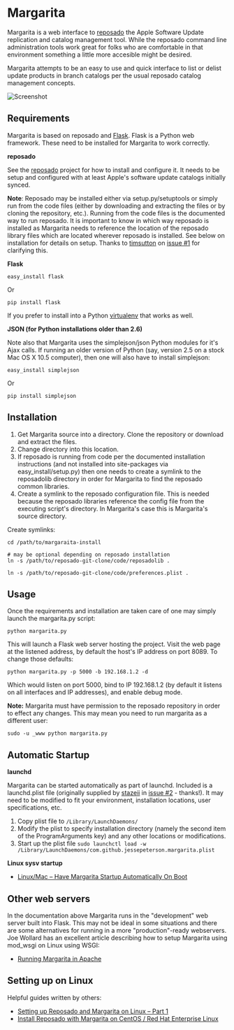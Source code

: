Margarita
=========

Margarita is a web interface to [reposado](http://github.com/wdas/reposado) the Apple Software Update replication and catalog management tool. While the reposado command line administration tools work great for folks who are comfortable in that environment something a little more accesible might be desired.

Margarita attempts to be an easy to use and quick interface to list or delist update products in branch catalogs per the usual reposado catalog management concepts.

![Screenshot](http://i.imgur.com/fmLcg.png)

Requirements
------------

Margarita is based on reposado and [Flask](http://flask.pocoo.org/). Flask is a Python web framework. These need to be installed for Margarita to work correctly.

**reposado**

See the [reposado](http://github.com/wdas/reposado) project for how to install and configure it. It needs to be setup and configured with at least Apple's software update catalogs initially synced.

__Note__: Reposado may be installed either via setup.py/setuptools or simply run from the code files (either by downloading and extracting the files or by cloning the repository, etc.). Running from the code files is the documented way to run reposado. It is important to know in which way reposado is installed as Margarita needs to reference the location of the reposado library files which are located wherever reposado is installed. See below on installation for details on setup. Thanks to [timsutton](https://github.com/timsutton) on [issue #1](https://github.com/jessepeterson/margarita/issues/1) for clarifying this.

**Flask**

    easy_install flask

Or

    pip install flask

If you prefer to install into a Python [virtualenv](http://www.virtualenv.org/) that works as well.

**JSON (for Python installations older than 2.6)**

Note also that Margarita uses the simplejson/json Python modules for it's Ajax calls. If running an older version of Python (say, version 2.5 on a stock Mac OS X 10.5 computer), then one will also have to install simplejson:

    easy_install simplejson

Or

    pip install simplejson

Installation
------------

1. Get Margarita source into a directory. Clone the repository or download and extract the files.
2. Change directory into this location.
3. If reposado is running from code per the documented installation instructions (and not installed into site-packages via easy_install/setup.py) then one needs to create a symlink to the reposadolib directory in order for Margarita to find the reposado common libraries.
4. Create a symlink to the reposado configuration file. This is needed because the reposado libraries reference the config file from the executing script's directory. In Margarita's case this is Margarita's source directory.

Create symlinks:

    cd /path/to/margaraita-install

    # may be optional depending on reposado installation
    ln -s /path/to/reposado-git-clone/code/reposadolib .

    ln -s /path/to/reposado-git-clone/code/preferences.plist .


Usage
-----

Once the requirements and installation are taken care of one may simply launch the margarita.py script:

    python margarita.py

This will launch a Flask web server hosting the project. Visit the web page at the listened address, by default the host's IP address on port 8089. To change those defaults:

    python margarita.py -p 5000 -b 192.168.1.2 -d

Which would listen on port 5000, bind to IP 192.168.1.2 (by default it listens on all interfaces and IP addresses), and enable debug mode.

**Note:** Margarita must have permission to the reposado repository in order to effect any changes. This may mean you need to run margarita as a different user:

    sudo -u _www python margarita.py

Automatic Startup
-----------------

**launchd**

Margarita can be started automatically as part of launchd. Included is a launchd.plist file (originally supplied by [stazeii](https://github.com/stazeii) in [issue #2](https://github.com/jessepeterson/margarita/issues/2) - thanks!). It may need to be modified to fit your environment, installation locations, user specifications, etc.

1. Copy plist file to ```/Library/LaunchDaemons/```
2. Modify the plist to specify installation directory (namely the second item of the ProgramArguments key) and any other locations or modifications.
3. Start up the plist file ```sudo launchctl load -w /Library/LaunchDaemons/com.github.jessepeterson.margarita.plist```

**Linux sysv startup**

- [Linux/Mac – Have Margarita Startup Automatically On Boot](http://rileyshott.wordpress.com/2012/09/17/linuxmac-have-margarita-startup-automatically-on-boot/)

Other web servers
-----------------

In the documentation above Margarita runs in the "development" web server built into Flask. This may not be ideal in some situations and there are some alternatives for running in a more "production"-ready webservers. Joe Wollard has an excellent article describing how to setup Margarita using mod_wsgi on Linux using WSGI:

- [Running Margarita in Apache](http://denisonmac.wordpress.com/2013/02/28/running-margarita-in-apache)

Setting up on Linux
-------------------

Helpful guides written by others:

- [Setting up Reposado and Margarita on Linux – Part 1](http://macadmincorner.com/setting-up-reposado-and-margarita-on-linux-part-1/)
- [Install Reposado with Margarita on CentOS / Red Hat Enterprise Linux](http://www.adminsys.ch/2012/09/23/install-reposado-margarita-centos-red-hat-enterprise-linux/)
